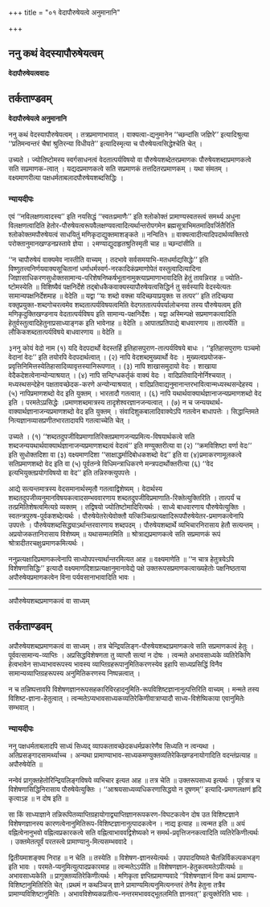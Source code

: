+++
title = "०१ वेदापौरुषेयत्वे अनुमानानि"

+++


## ननु कथं वेदस्यापौरुषेयत्वम्

**वेदापौरुषेयत्ववादः**

## **तर्कताण्डवम्**

**वेदापौरुषेयत्वे अनुमानानि**

ननु कथं वेदस्यापौरुषेयत्वम् । तत्रप्रमाणाभावात् । वाक्यत्वा-द्यनुमानेन ‘‘च्छन्दांसि जज्ञिरे’’ इत्यादिश्रुत्या ‘‘प्रतिमन्वन्तरं चैषां श्रुतिरन्या विधीयते’’ इत्यादिस्मृत्या च पौरुषेयत्वसिद्धेश्चेति चेत् ।

उच्यते । ज्योतिष्टोमस्य स्वर्गसाधनत्वं वेदतात्पर्यविषयो वा पौरुषेयशब्देतरप्रमाणकः पौरुषेयशब्दाप्रमाणकत्वे सति सप्रमाणक-त्वात् । यद्यदप्रमाणकत्वे सति सप्रमाणकं तत्तदितरप्रमाणकम् । यथा संमतम् । वक्ष्यमाणरीत्या पक्षधर्मताबलादपौरुषेयशब्दसिद्धिः ।

### **न्यायदीपः**

एवं ‘‘नविलक्षणत्वादस्य’’ इति नयसिद्धं ‘‘स्वतःप्रमाणैः’’ इति श्लोकोक्तं प्रामाण्यस्वतस्त्वं समर्थ्य अधुना विलक्षणत्वादिति हेतोर-पौरुषेयत्वरूपवैलक्षण्यवत्वादित्यर्थान्तरोपगमेन ब्रह्मसूत्राभिमतमादिवर्जितैरिति श्लोकोक्तमपौरुषेयत्वं साधयितुं मणिकृदाद्युक्तमाशङ्कते ॥ नन्विति१ ॥ वाक्यत्वादीत्यादिपदार्थव्यक्तिरग्रे परोक्तानुमानखण्डनप्रस्तावे ज्ञेया । २मण्याद्युदाहृतश्रुतिस्मृती चाह ॥ च्छन्दांसीति ॥

‘‘न चापौरुषेयं वाक्यमेव नास्तीति वाच्यम् । तदभावे सर्वसमयाभि-मतधर्माद्यसिद्धेः’’ इति विष्णुतत्त्वनिर्णयवाक्यसूचितानां धर्माधर्मस्वर्ग-नरकादिकंप्रमाणोपेतं वस्तुत्वादित्यादिना जिज्ञासाधिकरणसुधोक्तसामान्य-परिशेषनिष्कर्षभूतानामुक्त्याप्रमाणाभावादिति हेतुं तावन्निराह ॥ ज्योति-ष्टोमस्येति ॥ विशिष्यैवं पक्षनिर्देशे तद्बोधकैकवाक्यस्यापौरुषेयत्वसिद्धिर्न तु सर्वस्यापि वेदस्येत्यतः सामान्यपक्षनिर्देशमाह ॥ वेदेति ॥ यद्वा ‘‘यः शब्दो वक्त्त्रा यदिच्छयाप्रयुक्तः स तत्पर’’ इति तदिच्छया वक्तृप्रयुक्त-शब्दगोचरत्वमेव शब्दतात्पर्यविषयत्वमिति वेदगततात्पर्यपर्यालोचनया तस्य पौरुषेयत्वम् इति मणिकृदुक्तिखण्डनाय वेदतात्पर्यविषय इति सामान्य-पक्षनिर्देशः । यद्वा अस्मिन्पक्षे सप्रमाणकत्वादिति हेतुर्वस्तुत्वादिहेतुनाप्रसाध्याङ्गक इति भावेनाह ॥ वेदेति ॥ आपातप्रतिपाद्ये बाधवारणाय ॥ तात्पर्येति ॥ लौकिकशब्दतात्पर्यविषये बाधवारणाय ॥ वेदेति ॥

३ननु कोयं वेदो नाम (१) यदि वेदपदार्थो वेदस्तर्हि इतिहासपुराण-तात्पर्यविषये बाधः । ‘‘इतिहासपुराणः पञ्चमो वेदानां वेदः’’ इति तयोरपि वेदपदार्थत्वात् । (२) नापि वेदशब्दमुख्यार्थो वेदः । मुख्यत्वप्रयोजक-प्रवृत्तिनिमित्तस्येतिहासादिव्यावृत्तस्यानिरूपणात् । (३) नापि शाखासमुदायो वेदः । शाखाया वेदैकदेशत्वेनान्योन्याश्रयात् । (४) नापि सन्दिग्धकर्तृकं वाक्यं वेदः । वादिप्रतिवादिनोर्निश्चयात् । मध्यस्थसन्देहेन पक्षतावच्छेदक-करणे अन्योन्याश्रयात् । वादिप्रतिवाद्यनुमानान्तरभावित्वान्मध्यस्थसन्देहस्य । (५) नापिप्रमाणशब्दो वेद इति युक्तम् । भारतादौ गतत्वात् । (६) नापि यथार्थवाक्यार्थज्ञानाजन्यप्रमाणशब्दो वेद इति । परमतेऽप्रसिद्धेः ।प्रमाणशब्दमात्रस्य तादृशेश्वरज्ञानजन्यत्वात् । (७) न च जन्ययथार्थ-वाक्यार्थज्ञानाजन्यप्रमाणशब्दो वेद इति युक्तम् । संवादिशुकबालादिवाक्येऽपि गतत्वेन बाधापत्तेः । सिद्धान्तिमते नित्यज्ञानव्यासप्रणीतभारतादावपि गतत्वाच्चेति चेत् ।

उच्यते । (१) ‘‘शब्दतदुपजीविप्रमाणातिरिक्तप्रमाणजन्यप्रमित्य-विषयार्थकत्वे सति शब्दजन्ययथार्थवाक्यार्थज्ञानाजन्यप्रमाणशब्दत्वं वेदत्वं’’ इति मण्युक्तरीत्या वा (२) ‘‘क्रमविशिष्टा वर्णा वेदः’’ इति सुधोक्तदिशा वा (३) वक्ष्यमाणदिशा ‘‘साक्षाद्धर्मादिबोधकशब्दो वेद’’ इति वा (४)प्रमाकरणामूलकत्वे सतिप्रमाणशब्दो वेद इति वा (५) पूर्वतन्त्रे विधिमन्त्राधिकरणे मन्त्रपदार्थोक्तरीत्या (६) ‘‘वेद इत्यभियुक्तप्रयोगविषयो वा वेद’’ इति तन्निरुक्त्युपपत्तेः ।

आद्ये सत्यन्तमात्रस्य वेदसमानार्थस्मृतौ गतत्वाद्विशेष्यम् । वेदार्थस्य शब्दतदुपजीव्यनुमानविषयकत्वादसम्भववारणाय शब्दतदुपजीविप्रमाणाति-रिक्तेत्युक्तिरिति । तात्पर्यं च तत्प्रमितिशेषत्वमित्यग्रे व्यक्तम् । तद्विषयो ज्योतिष्टोमादिरित्यर्थः । साध्ये बाधवारणाय पौरुषेयेत्युक्तिः । स्वतन्त्रपुरुष-पूर्वकशब्देत्यर्थः । पौरुषेयेतरेत्येवोक्तौ यत्किञ्चित्प्रत्यक्षादिरूपपौरुषेयेतर-प्रमाणकत्वेनापि उपपत्तेः । पौरुषेयशब्दसिद्ध्याऽर्थान्तरवारणाय शब्दपदम् । पौरुषेयशब्दार्थे व्यभिचारनिरासाय हेतौ सत्यन्तम् । अप्रयोजकतानिरासाय विशेष्यम् ॥ यथासम्मतमिति ॥ श्रोत्राद्यप्रमाणकत्वे सति सप्रमाणकं रूपं श्रोत्रादीतरचक्षुःप्रमाणकमित्यर्थः ।

ननुप्रत्यक्षादिप्रमाणकत्वेनापि साध्योपपत्त्यार्थान्तरमित्यत आह ॥ वक्ष्यमाणेति ॥ ‘‘न चात्र हेतुत्रयेऽपि विशेषणासिद्धिः’’ इत्यादौ वक्ष्यमाणदिशाप्रत्यक्षानुमानावेद्ये पक्षे उक्तरूपसप्रमाणकत्वाख्यहेतोः पक्षनिष्ठताया अपौरुषेयप्रमाणकत्वेन विना पर्यवसानाभावादिति भावः ।

------------------------------------------------------------------------

अपौरुषेयशब्दप्रमाणकत्वं वा साध्यम्

## **तर्कताण्डवम्**

अपौरुषेयशब्दप्रमाणकत्वं वा साध्यम् । तत्र चेन्द्रियलिङ्ग-पौरुषेयशब्दाप्रमाणकत्वे सति सप्रमाणकत्वं हेतुः । पूर्ववत्सामान्य-व्याप्तिः । अप्रसिद्धविशेषणता तु व्याप्तौ सत्यां न दोषः । त्वन्मते अभावसाध्यके व्यतिरेकिणि हेत्वभावेन साध्याभावरूपस्य भावस्य व्याप्तिग्रहरूपानुमितिकरणस्येव इहापि साध्यप्रसिद्धिं विनैव सामान्यव्याप्तिग्रहरूपस्य अनुमितिकरणस्य निष्पन्नत्वात् ।

न च तन्निष्पत्तावपि विशेषणज्ञानरूपसहकारिविरहादनुमिति-रूपविशिष्टज्ञानानुत्पत्तिरिति वाच्यम् । मन्मते तस्य विशिष्ट-ज्ञाना-हेतुत्वात् । त्वन्मतेऽप्यभावसाध्यकव्यतिरेकिणीवात्राप्यादौ साध्य-विशेष्यिकाया एवानुमितेः सम्भवात् ।

### **न्यायदीपः**

ननु पक्षधर्मताबलादपि साध्यं सिध्यद् व्यापकतावच्छेदकधर्मप्रकारेणैव सिध्यति न त्वन्यथा । अतिप्रसङ्गादसामर्थ्याच्च । अन्यथा प्रामाण्याभाव-साध्यकमण्युक्तव्यतिरेकिखण्डनायोगादिति वदन्तंप्रत्याह ॥ अपौरुषेयेति ॥

नन्वेवं प्रागुक्तहेतोरिन्द्रियलिङ्गविषये व्यभिचार इत्यत आह ॥ तत्र चेति ॥ उक्तरूपसाध्य इत्यर्थः । पूर्वत्रात्र च विशेषणासिद्धिनिरासाय पौरुषेयेत्युक्तिः । ‘‘आश्रयसाध्यव्यधिकरणासिद्धयो न दूषणम्’’ इत्यादि-प्रमाणलक्षणं हृदि कृत्वाऽह ॥ न दोष इति ॥

सा किं साध्याज्ञाने तन्निरूपितव्याप्तिग्रहायोगाद्व्याप्तिज्ञानरूपकरण-विघटकत्वेन दोष उत विशिष्टज्ञाने विशेषणज्ञानस्य कारणत्वेनानुमितिरूप-विशिष्टज्ञानानुत्पादकत्वेन । नाद्य इत्याह ॥ त्वन्मत इति ॥ अयं वह्नित्वेनानुभवो वह्नित्वप्रकारकत्वे सति वह्नित्वाभाववद्विशेष्यको न समर्थ-प्रवृत्तिजनकत्वादिति व्यतिरेकिणीत्यर्थः । उक्तमेतत्पूर्वं परतस्त्वे प्रामाण्यानु-मित्यसम्भववादे ।

द्वितीयमाशङ्क्य निराह ॥ न चेति ॥ तस्येति ॥ विशेषण-ज्ञानस्येत्यर्थः । उपपादयिष्यते चैतन्निर्विकल्पकभङ्ग इति भावः । परमते-प्यनुमित्युत्पादप्रकारमाह ॥ त्वन्मतेऽऽपीति ॥ विशेषणज्ञान-हेतुकत्वमतेऽपीत्यर्थः ॥ अभावसाध्यकेति ॥ प्रागुक्तव्यतिरेकिणीत्यर्थः । मणिकृता ज्ञप्तिप्रामाण्यवादे ‘‘विशेषणज्ञानं विना कथं प्रामाण्य-विशिष्टानुमितिरिति चेत् ।प्रथमं न कथञ्चिज् ज्ञाने प्रामाण्यमित्यनुमित्यनन्तरं तेनैव हेतुना तत्रैव प्रामाण्यविशिष्टानुमितिः । अभावविशेष्यकप्रतीत्य-नन्तरमभाववद्भूतलमिति ज्ञानवत्’’ इत्युक्तेरिति भावः ।

